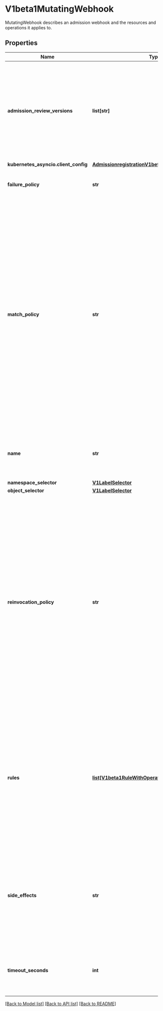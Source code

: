 # V1beta1MutatingWebhook

MutatingWebhook describes an admission webhook and the resources and operations it applies to.
## Properties
Name | Type | Description | Notes
------------ | ------------- | ------------- | -------------
**admission_review_versions** | **list[str]** | AdmissionReviewVersions is an ordered list of preferred &#x60;AdmissionReview&#x60; versions the Webhook expects. API server will try to use first version in the list which it supports. If none of the versions specified in this list supported by API server, validation will fail for this object. If a persisted webhook configuration specifies allowed versions and does not include any versions known to the API Server, calls to the webhook will fail and be subject to the failure policy. Default to &#x60;[&#39;v1beta1&#39;]&#x60;. | [optional] 
**kubernetes_asyncio.client_config** | [**AdmissionregistrationV1beta1WebhookClientConfig**](AdmissionregistrationV1beta1WebhookClientConfig.md) |  | 
**failure_policy** | **str** | FailurePolicy defines how unrecognized errors from the admission endpoint are handled - allowed values are Ignore or Fail. Defaults to Ignore. | [optional] 
**match_policy** | **str** | matchPolicy defines how the \&quot;rules\&quot; list is used to match incoming requests. Allowed values are \&quot;Exact\&quot; or \&quot;Equivalent\&quot;.  - Exact: match a request only if it exactly matches a specified rule. For example, if deployments can be modified via apps/v1, apps/v1beta1, and extensions/v1beta1, but \&quot;rules\&quot; only included &#x60;apiGroups:[\&quot;apps\&quot;], apiVersions:[\&quot;v1\&quot;], resources: [\&quot;deployments\&quot;]&#x60;, a request to apps/v1beta1 or extensions/v1beta1 would not be sent to the webhook.  - Equivalent: match a request if modifies a resource listed in rules, even via another API group or version. For example, if deployments can be modified via apps/v1, apps/v1beta1, and extensions/v1beta1, and \&quot;rules\&quot; only included &#x60;apiGroups:[\&quot;apps\&quot;], apiVersions:[\&quot;v1\&quot;], resources: [\&quot;deployments\&quot;]&#x60;, a request to apps/v1beta1 or extensions/v1beta1 would be converted to apps/v1 and sent to the webhook.  Defaults to \&quot;Exact\&quot; | [optional] 
**name** | **str** | The name of the admission webhook. Name should be fully qualified, e.g., imagepolicy.kubernetes.io, where \&quot;imagepolicy\&quot; is the name of the webhook, and kubernetes.io is the name of the organization. Required. | 
**namespace_selector** | [**V1LabelSelector**](V1LabelSelector.md) |  | [optional] 
**object_selector** | [**V1LabelSelector**](V1LabelSelector.md) |  | [optional] 
**reinvocation_policy** | **str** | reinvocationPolicy indicates whether this webhook should be called multiple times as part of a single admission evaluation. Allowed values are \&quot;Never\&quot; and \&quot;IfNeeded\&quot;.  Never: the webhook will not be called more than once in a single admission evaluation.  IfNeeded: the webhook will be called at least one additional time as part of the admission evaluation if the object being admitted is modified by other admission plugins after the initial webhook call. Webhooks that specify this option *must* be idempotent, able to process objects they previously admitted. Note: * the number of additional invocations is not guaranteed to be exactly one. * if additional invocations result in further modifications to the object, webhooks are not guaranteed to be invoked again. * webhooks that use this option may be reordered to minimize the number of additional invocations. * to validate an object after all mutations are guaranteed complete, use a validating admission webhook instead.  Defaults to \&quot;Never\&quot;. | [optional] 
**rules** | [**list[V1beta1RuleWithOperations]**](V1beta1RuleWithOperations.md) | Rules describes what operations on what resources/subresources the webhook cares about. The webhook cares about an operation if it matches _any_ Rule. However, in order to prevent ValidatingAdmissionWebhooks and MutatingAdmissionWebhooks from putting the cluster in a state which cannot be recovered from without completely disabling the plugin, ValidatingAdmissionWebhooks and MutatingAdmissionWebhooks are never called on admission requests for ValidatingWebhookConfiguration and MutatingWebhookConfiguration objects. | [optional] 
**side_effects** | **str** | SideEffects states whether this webhook has side effects. Acceptable values are: Unknown, None, Some, NoneOnDryRun Webhooks with side effects MUST implement a reconciliation system, since a request may be rejected by a future step in the admission chain and the side effects therefore need to be undone. Requests with the dryRun attribute will be auto-rejected if they match a webhook with sideEffects &#x3D;&#x3D; Unknown or Some. Defaults to Unknown. | [optional] 
**timeout_seconds** | **int** | TimeoutSeconds specifies the timeout for this webhook. After the timeout passes, the webhook call will be ignored or the API call will fail based on the failure policy. The timeout value must be between 1 and 30 seconds. Default to 30 seconds. | [optional] 

[[Back to Model list]](../README.md#documentation-for-models) [[Back to API list]](../README.md#documentation-for-api-endpoints) [[Back to README]](../README.md)


